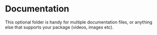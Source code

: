 # Documentation

This optional folder is handy for multiple documentation files, or anything else that supports your package (videos, images etc).